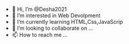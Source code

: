 - 👋 Hi, I’m @Desha2021
- 👀 I’m interested in Web Devolpment
- 🌱 I’m currently learning HTML,Css,JavaScrip
- 💞️ I’m looking to collaborate on ...
- 📫 How to reach me ...

<!---
Desha2019/Desha2019 is a ✨ special ✨ repository because its `README.md` (this file) appears on your GitHub profile.
You can click the Preview link to take a look at your changes.
--->
